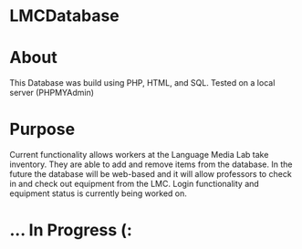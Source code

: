 # LMCDatabase
# About

This Database was build using PHP, HTML, and SQL. 
Tested on a local server (PHPMYAdmin)

# Purpose

Current functionality allows workers at the Language Media Lab take inventory.
They are able to add and remove items from the database. In the future the database
will be web-based and it will allow professors to check in and check out equipment
from the LMC. Login functionality and equipment status is currently being worked on.

# ... In Progress (:

